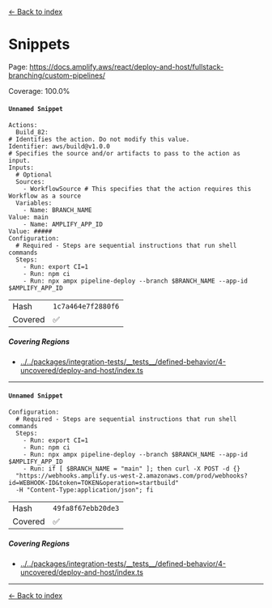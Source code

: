 [<- Back to index](../../../../../docs-pages.md)

#  Snippets

Page: https://docs.amplify.aws/react/deploy-and-host/fullstack-branching/custom-pipelines/

Coverage: 100.0%

#### `Unnamed Snippet`

~~~
Actions:
  Build_82:
# Identifies the action. Do not modify this value.
Identifier: aws/build@v1.0.0
# Specifies the source and/or artifacts to pass to the action as input.
Inputs:
  # Optional
  Sources:
    - WorkflowSource # This specifies that the action requires this Workflow as a source
  Variables:
    - Name: BRANCH_NAME
Value: main
    - Name: AMPLIFY_APP_ID
Value: #####
Configuration:
  # Required - Steps are sequential instructions that run shell commands
  Steps:
    - Run: export CI=1
    - Run: npm ci
    - Run: npx ampx pipeline-deploy --branch $BRANCH_NAME --app-id $AMPLIFY_APP_ID

~~~

| | |
| -- | -- |
| Hash | `1c7a464e7f2880f6` |
| Covered | ✅ |

##### Covering Regions

- [../../packages/integration-tests/\_\_tests\_\_/defined-behavior/4-uncovered/deploy-and-host/index.ts](../../../../../../../packages/integration-tests/__tests__/defined-behavior/4-uncovered/deploy-and-host/index.ts#10)

---

#### `Unnamed Snippet`

~~~
Configuration:
  # Required - Steps are sequential instructions that run shell commands
  Steps:
    - Run: export CI=1
    - Run: npm ci
    - Run: npx ampx pipeline-deploy --branch $BRANCH_NAME --app-id $AMPLIFY_APP_ID
    - Run: if [ $BRANCH_NAME = "main" ]; then curl -X POST -d {}
  "https://webhooks.amplify.us-west-2.amazonaws.com/prod/webhooks?id=WEBHOOK-ID&token=TOKEN&operation=startbuild"
  -H "Content-Type:application/json"; fi

~~~

| | |
| -- | -- |
| Hash | `49fa8f67ebb20de3` |
| Covered | ✅ |

##### Covering Regions

- [../../packages/integration-tests/\_\_tests\_\_/defined-behavior/4-uncovered/deploy-and-host/index.ts](../../../../../../../packages/integration-tests/__tests__/defined-behavior/4-uncovered/deploy-and-host/index.ts#10)

---

[<- Back to index](../../../../../docs-pages.md)
